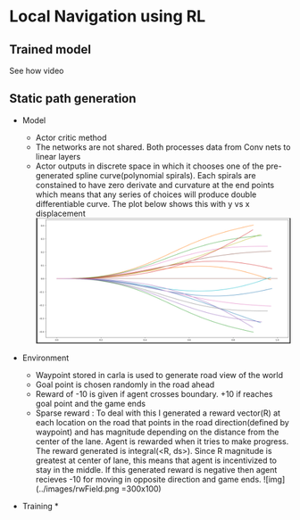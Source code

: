 # Local Navigation using RL

## Trained model
See how video 

## Static path generation
* Model
	* Actor critic method 
	* The networks are not shared. Both processes data from Conv nets to linear layers
	* Actor outputs in discrete space in which it chooses one of the pre-generated spline curve(polynomial spirals). Each spirals are constained to have zero derivate and curvature at the end points which means that any series of choices will produce double differentiable curve. The plot below shows this with y vs x displacement
	![img](../images/paths.png)


* Environment 
	* Waypoint stored in carla is used to generate road view of the world
	* Goal point is chosen randomly in the road ahead
	* Reward of -10 is given if agent crosses boundary. +10 if reaches goal point and the game ends 
	* Sparse reward : To deal with this I generated a reward vector(R) at each location on the road that points in the road direction(defined by waypoint) and has magnitude depending on the distance from the center of the lane. Agent is rewarded when it tries to make progress. The reward generated is integral(<R, ds>). Since R magnitude is greatest at center of lane, this means that agent is incentivized to stay in the middle. If this generated reward is negative then agent recieves -10 for moving in opposite direction and game ends.
	![img](../images/rwField.png  =300x100) 


* Training
	* 
